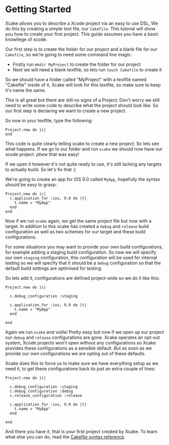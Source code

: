 # Getting Started

Xcake allows you to describe a Xcode project via an easy to use DSL, We do this
by creating a simple text file, our `Cakefile`. This tutorial will show you how
to create your first project. This guide assumes you have a basic knowllege of
xcode.

Our first step is to create the folder for our project and a blank file for our `Cakefile`,
so we're going to need some command line magic:

- Firstly run `mkdir MyProject` to create the folder for our project
- Next we will need a blank textfile, so lets run `touch Cakefile` to create it

So we should have a folder called "MyProject" with a textfile named "Cakefile" inside of it,
Xcake will look for this textfile, so make sure to keep it's name the same.

This is all great but there are still no signs of a Project; Don't worry we still need to
write some code to describe what the project should look like. So our first step is declaring
we want to create a new project.

So now in your textfile, type the following:

    Project.new do |c|
    end

This code is quite clearly telling xcake to create a new project; So lets see what happens.
If we go to our folder and run `xcake` we should now have our xcode project. *phew* that was easy!

If we open it however it's not quite ready to use, it's still lacking any targets to actually build.
So let's fix that :)

We're going to create an app for iOS 9.0 called `MyApp`, hopefully the syntax should be easy to grasp:

    Project.new do |c|
      c.application_for :ios, 9.0 do |t|
        t.name = "MyApp"
      end
    end

Now if we run `xcake` again, we get the same project file but now with a target. In addition to this
xcake has created a `debug` and `release` build configuration as well as two schemes for our target
and these build configurations.

For some situations you may want to provide your own build configurations, for example adding a
staging build configuration. So now we will specify our own `staging` configuration, this configuration will be used for internal testing so we will specify that it should
be a `debug` configuration so that the default build settings are optimised for testing.

So lets add it, configurations are defined project-wide so we do it like this:

    Project.new do |c|

      c.debug_configuration :staging

      c.application_for :ios, 9.0 do |t|
        t.name = "MyApp"
      end

    end

Again we run `xcake` and voilla! Pretty easy but now if we open up our project
our `debug` and `release` configurations are gone. Xcake operates an opt-out system, Xcode projects won't open
without any configurations so Xcake provides these configurations as a sensible default. But as soon as we
provide our own configurations we are opting out of these defaults.

Xcake does this to force us to make sure we have everything setup as we need it, to get these configurations back
its just an extra couple of lines:

    Project.new do |c|

      c.debug_configuration :staging
      c.debug_configuration :debug
      c.release_configuration :release

      c.application_for :ios, 9.0 do |t|
        t.name = "MyApp"
      end

    end

And there you have it, that is your first project created by Xcake. To learn what else you can do, read the
[Cakefile syntax reference](Cakefile.md).
